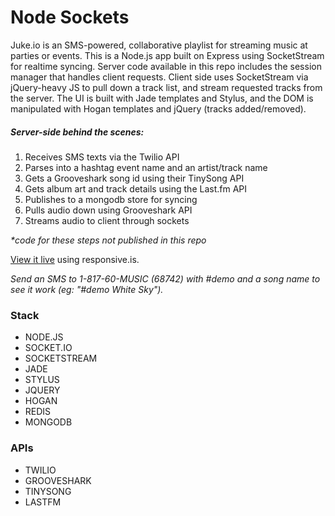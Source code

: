 Node Sockets
============

Juke.io is an SMS-powered, collaborative playlist for streaming music at parties or events. This is a Node.js app built on Express using SocketStream for realtime syncing. Server code available in this repo includes the session manager that handles client requests. Client side uses SocketStream via jQuery-heavy JS to pull down a track list, and stream requested tracks from the server. The UI is built with Jade templates and Stylus, and the DOM is manipulated with Hogan templates and jQuery (tracks added/removed). 

##### Server-side behind the scenes:

1. Receives SMS texts via the Twilio API
2. Parses into a hashtag event name and an artist/track name
3. Gets a Grooveshark song id using their TinySong API
4. Gets album art and track details using the Last.fm API
5. Publishes to a mongodb store for syncing
6. Pulls audio down using Grooveshark API 
7. Streams audio to client through sockets

_*code for these steps not published in this repo_ 

[View it live](http://responsive.is/juke.io) using responsive.is.

_Send an SMS to 1-817-60-MUSIC (68742) with \#demo and a song name to see it work (eg: "#demo White Sky")._

### Stack
* NODE.JS
* SOCKET.IO
* SOCKETSTREAM
* JADE
* STYLUS
* JQUERY
* HOGAN
* REDIS
* MONGODB

### APIs
* TWILIO
* GROOVESHARK
* TINYSONG
* LASTFM
